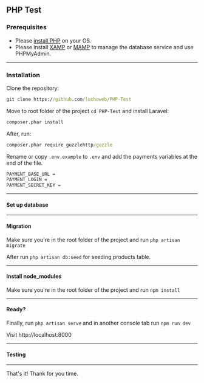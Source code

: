## PHP Test

### Prerequisites

- Please [install PHP](https://www.php.net/manual/en/install.php) on your OS.
- Please install [XAMP](https://www.apachefriends.org/es/download.html) or [MAMP](https://www.mamp.info/en/downloads/) to manage the database service and use PHPMyAdmin.

---

### Installation

Clone the repository:
```cmd
git clone https://github.com/luchoweb/PHP-Test
```

Move to root folder of the project ```cd PHP-Test``` and install Laravel:

```cmd
composer.phar install
```

After, run:

```cmd
composer.phar require guzzlehttp/guzzle
```

Rename or copy ```.env.example``` to ```.env``` and add the payments variables at the end of the file.

```txt
PAYMENT_BASE_URL = 
PAYMENT_LOGIN = 
PAYMENT_SECRET_KEY =
```

---

#### Set up database

---

#### Migration

Make sure you're in the root folder of the project and run ```php artisan migrate```

After run ```php artisan db:seed``` for seeding products table.

---

#### Install node_modules

Make sure you're in the root folder of the project and run ```npm install```

---

#### Ready?

Finally, run ```php artisan serve``` and in another console tab run ```npm run dev```

Visit http://localhost:8000

---

#### Testing

---

That's it! Thank for you time.